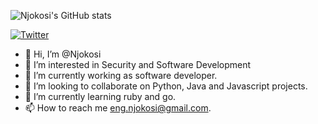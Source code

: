 ![Njokosi's GitHub stats](https://github-readme-stats.vercel.app/api?username=njokosi&show_icons=true&theme=algolia&count_private=true)

[![Twitter](https://img.shields.io/twitter/url/https/twitter.com/njokosi.svg?style=social&label=Follow%20njokosi)](https://twitter.com/njokosi)

- 👋 Hi, I’m @Njokosi
- 👀 I’m interested in Security and Software Development
- 🌱 I’m currently working as software developer.
- 💞️ I’m looking to collaborate on Python, Java and Javascript projects.
- 🌱 I’m currently learning ruby and go.
- 📫 How to reach me eng.njokosi@gmail.com.
<!---
Njokosi/Njokosi is a ✨ special ✨ repository because its `README.md` (this file) appears on your GitHub profile.
You can click the Preview link to take a look at your changes.
--->
